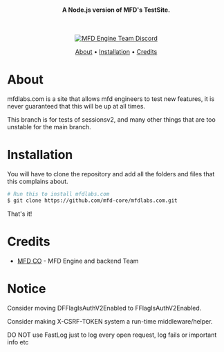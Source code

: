 <h4 align="center">A Node.js version of MFD's TestSite.</h4>
<br>
<p align="center">
    <a href="https://discord.gg/afahYa5VvX"><img src="https://img.shields.io/badge/Discord-MFD%20Engine%20Team%20Chat-blue.svg?style=flat-square" alt="MFD Engine Team Discord"/></a>
</p>
<p align="center">
  <a href="#about">About</a> •
  <a href="#installation">Installation</a> •
  <a href="#credits">Credits</a>
</p>

# About

mfdlabs.com is a site that allows mfd engineers to test new features, it is never guaranteed that this will be up at all times.

This branch is for tests of sessionsv2, and many other things that are too unstable for the main branch.

# Installation

You will have to clone the repository and add all the folders and files that this complains about.

```bash
# Run this to install mfdlabs.com 
$ git clone https://github.com/mfd-core/mfdlabs.com.git
```

That's it!

# Credits

-   [MFD CO](https://github.com/mfd-core) - MFD Engine and backend Team

# Notice
Consider moving DFFlagIsAuthV2Enabled to FFlagIsAuthV2Enabled.

Consider making X-CSRF-TOKEN system a run-time middleware/helper.

DO NOT use FastLog just to log every open request, log fails or important info etc